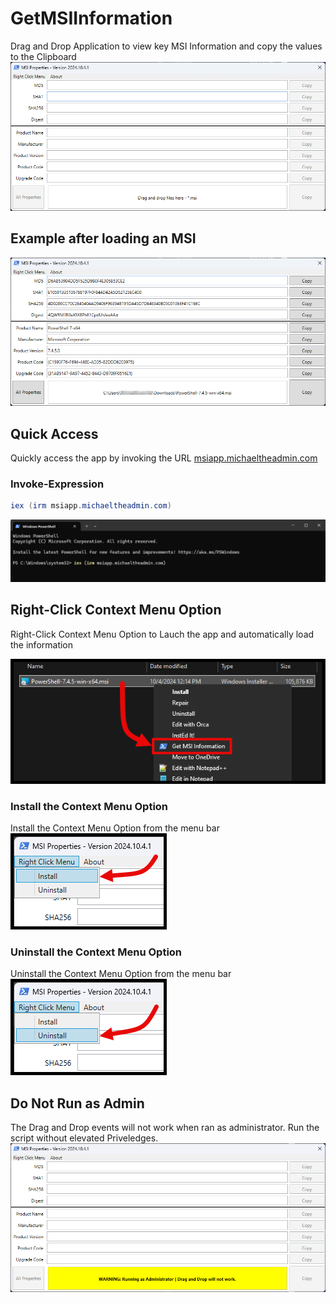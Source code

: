 # GetMSIInformation
Drag and Drop Application to view key MSI Information and copy the values to the Clipboard<br>
 ![FirstLoad](/Images/Application_FirstLoad.png)

## Example after loading an MSI
 ![ExampleLoad](/Images/Application_Example00.png)

## Quick Access
Quickly access the app by invoking the URL [msiapp.michaeltheadmin.com](https://msiapp.michaeltheadmin.com)

### Invoke-Expression
```powershell
iex (irm msiapp.michaeltheadmin.com)
```
 ![Invoke MSI Application](/Images/Application_Example_Run.png)

## Right-Click Context Menu Option
Right-Click Context Menu Option to Lauch the app and automatically load the information

![Right-Click Context Menu](/Images/Application_ContextMenu_OnFile.png)

### Install the Context Menu Option
Install the Context Menu Option from the menu bar<br>
![Install Context Menu](/Images/Application_ContextMenu_Install.png)

### Uninstall the Context Menu Option
Uninstall the Context Menu Option from the menu bar<br>
![Uninstall Context Menu](/Images/Application_ContextMenu_Uninstall.png)

## Do Not Run as Admin
The Drag and Drop events will not work when ran as administrator. Run the script without elevated Priveledges.<br>
 ![Invoke MSI Application](/Images/Application_Example_RunAsAdmin.png)